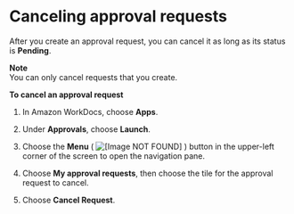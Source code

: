 # Canceling approval requests<a name="cancel-approval"></a>

After you create an approval request, you can cancel it as long as its status is **Pending**\. 

**Note**  
You can only cancel requests that you create\.

**To cancel an approval request**

1. In Amazon WorkDocs, choose **Apps**\.

1. Under **Approvals**, choose **Launch**\.

1. Choose the **Menu** \( ![\[Image NOT FOUND\]](http://docs.aws.amazon.com/workdocs/latest/userguide/images/angle-left-double.png) \) button in the upper\-left corner of the screen to open the navigation pane\.

1. Choose **My approval requests**, then choose the tile for the approval request to cancel\.

1. Choose **Cancel Request**\.